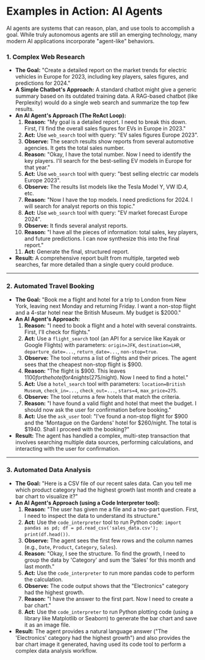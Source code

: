 # Examples in Action: AI Agents

AI agents are systems that can reason, plan, and use tools to accomplish a goal. While truly autonomous agents are still an emerging technology, many modern AI applications incorporate "agent-like" behaviors.

### 1. Complex Web Research

*   **The Goal:** "Create a detailed report on the market trends for electric vehicles in Europe for 2023, including key players, sales figures, and predictions for 2024."
*   **A Simple Chatbot's Approach:** A standard chatbot might give a generic summary based on its outdated training data. A RAG-based chatbot (like Perplexity) would do a single web search and summarize the top few results.
*   **An AI Agent's Approach (The ReAct Loop):**
    1.  **Reason:** "My goal is a detailed report. I need to break this down. First, I'll find the overall sales figures for EVs in Europe in 2023."
    2.  **Act:** Use `web_search` tool with query: "EV sales figures Europe 2023".
    3.  **Observe:** The search results show reports from several automotive agencies. It gets the total sales number.
    4.  **Reason:** "Okay, I have the total number. Now I need to identify the key players. I'll search for the best-selling EV models in Europe for that year."
    5.  **Act:** Use `web_search` tool with query: "best selling electric car models Europe 2023".
    6.  **Observe:** The results list models like the Tesla Model Y, VW ID.4, etc.
    7.  **Reason:** "Now I have the top models. I need predictions for 2024. I will search for analyst reports on this topic."
    8.  **Act:** Use `web_search` tool with query: "EV market forecast Europe 2024".
    9.  **Observe:** It finds several analyst reports.
    10. **Reason:** "I have all the pieces of information: total sales, key players, and future predictions. I can now synthesize this into the final report."
    11. **Act:** Generate the final, structured report.
*   **Result:** A comprehensive report built from multiple, targeted web searches, far more detailed than a single query could produce.

---

### 2. Automated Travel Booking

*   **The Goal:** "Book me a flight and hotel for a trip to London from New York, leaving next Monday and returning Friday. I want a non-stop flight and a 4-star hotel near the British Museum. My budget is $2000."
*   **An AI Agent's Approach:**
    1.  **Reason:** "I need to book a flight and a hotel with several constraints. First, I'll check for flights."
    2.  **Act:** Use a `flight_search` tool (an API for a service like Kayak or Google Flights) with parameters: `origin=JFK`, `destination=LHR`, `departure_date=...`, `return_date=...`, `non-stop=true`.
    3.  **Observe:** The tool returns a list of flights and their prices. The agent sees that the cheapest non-stop flight is $900.
    4.  **Reason:** "The flight is $900. This leaves $1100 for the hotel for 4 nights ($275/night). Now I need to find a hotel."
    5.  **Act:** Use a `hotel_search` tool with parameters: `location=British Museum`, `check_in=...`, `check_out=...`, `stars=4`, `max_price=275`.
    6.  **Observe:** The tool returns a few hotels that match the criteria.
    7.  **Reason:** "I have found a valid flight and hotel that meet the budget. I should now ask the user for confirmation before booking."
    8.  **Act:** Use the `ask_user` tool: "I've found a non-stop flight for $900 and the 'Montague on the Gardens' hotel for $260/night. The total is $1940. Shall I proceed with the booking?"
*   **Result:** The agent has handled a complex, multi-step transaction that involves searching multiple data sources, performing calculations, and interacting with the user for confirmation.

---

### 3. Automated Data Analysis

*   **The Goal:** "Here is a CSV file of our recent sales data. Can you tell me which product category had the highest growth last month and create a bar chart to visualize it?"
*   **An AI Agent's Approach (using a Code Interpreter tool):**
    1.  **Reason:** "The user has given me a file and a two-part question. First, I need to inspect the data to understand its structure."
    2.  **Act:** Use the `code_interpreter` tool to run Python code: `import pandas as pd; df = pd.read_csv('sales_data.csv'); print(df.head())`.
    3.  **Observe:** The agent sees the first few rows and the column names (e.g., `Date`, `Product`, `Category`, `Sales`).
    4.  **Reason:** "Okay, I see the structure. To find the growth, I need to group the data by 'Category' and sum the 'Sales' for this month and last month."
    5.  **Act:** Use the `code_interpreter` to run more pandas code to perform the calculation.
    6.  **Observe:** The code output shows that the "Electronics" category had the highest growth.
    7.  **Reason:** "I have the answer to the first part. Now I need to create a bar chart."
    8.  **Act:** Use the `code_interpreter` to run Python plotting code (using a library like Matplotlib or Seaborn) to generate the bar chart and save it as an image file.
*   **Result:** The agent provides a natural language answer ("The 'Electronics' category had the highest growth") and also provides the bar chart image it generated, having used its code tool to perform a complex data analysis workflow.
